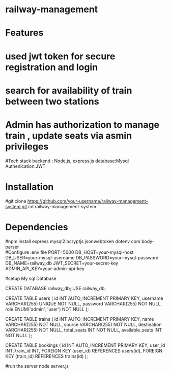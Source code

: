 # railway-management

# Features
# used jwt token for secure registration and login
# search for availability of train between two stations
# Admin has authorization to manage train , update seats via asmin privileges


#Tech stack
backend : Node.js, express.js
database:Mysql
Authenication:JWT

# Installation 
#git clone https://github.com/your-username/railway-management-system.git
cd railway-management-system
# Dependencies
#npm install express mysql2 bcryptjs jsonwebtoken dotenv cors body-parser   
#Configure .env file 
PORT=5000
DB_HOST=your-mysql-host
DB_USER=your-mysql-username
DB_PASSWORD=your-mysql-password
DB_NAME=railway_db
JWT_SECRET=your-secret-key
ADMIN_API_KEY=your-admin-api-key

#setup My sql Database

CREATE DATABASE railway_db;
USE railway_db;

CREATE TABLE users (
    id INT AUTO_INCREMENT PRIMARY KEY,
    username VARCHAR(255) UNIQUE NOT NULL,
    password VARCHAR(255) NOT NULL,
    role ENUM('admin', 'user') NOT NULL
);

CREATE TABLE trains (
    id INT AUTO_INCREMENT PRIMARY KEY,
    name VARCHAR(255) NOT NULL,
    source VARCHAR(255) NOT NULL,
    destination VARCHAR(255) NOT NULL,
    total_seats INT NOT NULL,
    available_seats INT NOT NULL
);

CREATE TABLE bookings (
    id INT AUTO_INCREMENT PRIMARY KEY,
    user_id INT,
    train_id INT,
    FOREIGN KEY (user_id) REFERENCES users(id),
    FOREIGN KEY (train_id) REFERENCES trains(id)
);

#run the server 
node server.js





